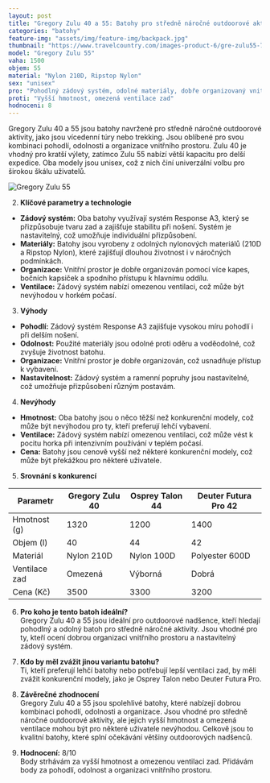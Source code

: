 ```yaml
---
layout: post
title: "Gregory Zulu 40 a 55: Batohy pro středně náročné outdoorové aktivity"
categories: "batohy"
feature-img: "assets/img/feature-img/backpack.jpg"
thumbnail: "https://www.travelcountry.com/images-product-6/gre-zulu55-7412_1000x1000.jpg"
model: "Gregory Zulu 55"
vaha: 1500 
objem: 55
material: "Nylon 210D, Ripstop Nylon"
sex: "unisex"
pro: "Pohodlný zádový systém, odolné materiály, dobře organizovaný vnitřní prostor"
proti: "Vyšší hmotnost, omezená ventilace zad"
hodnoceni: 8
---
```


Gregory Zulu 40 a 55 jsou batohy navržené pro středně náročné outdoorové aktivity, jako jsou vícedenní túry nebo trekking. Jsou oblíbené pro svou kombinaci pohodlí, odolnosti a organizace vnitřního prostoru. Zulu 40 je vhodný pro kratší výlety, zatímco Zulu 55 nabízí větší kapacitu pro delší expedice. Oba modely jsou unisex, což z nich činí univerzální volbu pro širokou škálu uživatelů.

![Gregory Zulu 55](https://res.cloudinary.com/dvwv5cne3/image/fetch/w_auto,h_450,c_fill,g_auto,f_auto,q_auto/https://www.travelcountry.com/images-product-6/gre-zulu55-7412_1000x1000.jpg)

2. **Klíčové parametry a technologie**  
- **Zádový systém:** Oba batohy využívají systém Response A3, který se přizpůsobuje tvaru zad a zajišťuje stabilitu při nošení. Systém je nastavitelný, což umožňuje individuální přizpůsobení.  
- **Materiály:** Batohy jsou vyrobeny z odolných nylonových materiálů (210D a Ripstop Nylon), které zajišťují dlouhou životnost i v náročných podmínkách.  
- **Organizace:** Vnitřní prostor je dobře organizován pomocí více kapes, bočních kapsiček a spodního přístupu k hlavnímu oddílu.  
- **Ventilace:** Zádový systém nabízí omezenou ventilaci, což může být nevýhodou v horkém počasí.  

3. **Výhody**  
- **Pohodlí:** Zádový systém Response A3 zajišťuje vysokou míru pohodlí i při delším nošení.  
- **Odolnost:** Použité materiály jsou odolné proti oděru a voděodolné, což zvyšuje životnost batohu.  
- **Organizace:** Vnitřní prostor je dobře organizován, což usnadňuje přístup k vybavení.  
- **Nastavitelnost:** Zádový systém a ramenní popruhy jsou nastavitelné, což umožňuje přizpůsobení různým postavám.  

4. **Nevýhody**  
- **Hmotnost:** Oba batohy jsou o něco těžší než konkurenční modely, což může být nevýhodou pro ty, kteří preferují lehčí vybavení.  
- **Ventilace:** Zádový systém nabízí omezenou ventilaci, což může vést k pocitu horka při intenzivním používání v teplém počasí.  
- **Cena:** Batohy jsou cenově vyšší než některé konkurenční modely, což může být překážkou pro některé uživatele.  

5. **Srovnání s konkurencí**  

| Parametr          | Gregory Zulu 40 | Osprey Talon 44 | Deuter Futura Pro 42 |
|-------------------|-----------------|-----------------|----------------------|
| Hmotnost (g)      | 1320            | 1200            | 1400                 |
| Objem (l)         | 40              | 44              | 42                   |
| Materiál          | Nylon 210D      | Nylon 100D      | Polyester 600D       |
| Ventilace zad     | Omezená         | Výborná         | Dobrá                |
| Cena (Kč)         | 3500            | 3300            | 3200                 |

6. **Pro koho je tento batoh ideální?**  
Gregory Zulu 40 a 55 jsou ideální pro outdoorové nadšence, kteří hledají pohodlný a odolný batoh pro středně náročné aktivity. Jsou vhodné pro ty, kteří ocení dobrou organizaci vnitřního prostoru a nastavitelný zádový systém.

7. **Kdo by měl zvážit jinou variantu batohu?**  
Ti, kteří preferují lehčí batohy nebo potřebují lepší ventilaci zad, by měli zvážit konkurenční modely, jako je Osprey Talon nebo Deuter Futura Pro.

8. **Závěrečné zhodnocení**  
Gregory Zulu 40 a 55 jsou spolehlivé batohy, které nabízejí dobrou kombinaci pohodlí, odolnosti a organizace. Jsou vhodné pro středně náročné outdoorové aktivity, ale jejich vyšší hmotnost a omezená ventilace mohou být pro některé uživatele nevýhodou. Celkově jsou to kvalitní batohy, které splní očekávání většiny outdoorových nadšenců.

9. **Hodnocení:** 8/10  
Body strhávám za vyšší hmotnost a omezenou ventilaci zad. Přidávám body za pohodlí, odolnost a organizaci vnitřního prostoru.